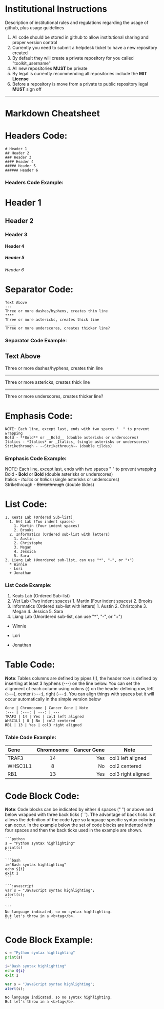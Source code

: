# Institutional Instructions
Description of institutional rules and regulations regarding the usage of github, plus usage guidelines

1. All code should be stored in github to allow institutional sharing and proper version control
2. Currently you need to submit a helpdesk ticket to have a new repository created
  1. By default they will create a private repository for you called "toolkit_username"
3. All new repositories **MUST** be private
4. By legal is currently recommending all repositories include the **MIT License**
5. Before a repository is move from a private to public repository legal **MUST** sign off

---

# Markdown Cheatsheet

# Headers Code:
```
# Header 1
## Header 2
### Header 3
#### Header 4
##### Header 5
###### Header 6
```
### Headers Code Example:
# Header 1
## Header 2
### Header 3
#### Header 4
##### Header 5
###### Header 6

# Separator Code:
```
Text Above
---
Three or more dashes/hyphens, creates thin line
****
Three or more astericks, creates thick line
_____
Three or more underscores, creates thicker line?
```
### Separator Code Example:  

Text Above
---
Three or more dashes/hyphens, creates thin line
****
Three or more astericks, creates thick line
_____
Three or more underscores, creates thicker line?

# Emphasis Code:
```
NOTE: Each line, except last, ends with two spaces "  " to prevent wrapping  
Bold - **Bold** or __Bold__ (double asterisks or underscores)  
Italics - *Italics* or _Italics_ (single asterisks or underscores)  
Strikethrough - ~~Strikethrough~~ (double tildes)
```
### Emphasis Code Example:
NOTE: Each line, except last, ends with two spaces "  " to prevent wrapping  
Bold - **Bold** or __Bold__ (double asterisks or underscores)  
Italics - *Italics* or _Italics_ (single asterisks or underscores)  
Strikethrough - ~~Strikethrough~~ (double tildes)

# List Code:
```
1. Keats Lab (Ordered Sub-list)
  1. Wet Lab (Two indent spaces)
    1. Martin (Four indent spaces)
    2. Brooks
  2. Informatics (Ordered sub-list with letters)
    1. Austin
    2. Christophe
    3. Megan
    4. Jessica
    5. Sara
2. Liang Lab (Unordered sub-list, can use "*", "-", or "+")
  * Winnie
  - Lori
  + Jonathan
```
### List Code Example:
1. Keats Lab (Ordered Sub-list)
  1. Wet Lab (Two indent spaces)
    1. Martin (Four indent spaces)
    2. Brooks
  2. Informatics (Ordered sub-list with letters)
    1. Austin
    2. Christophe
    3. Megan
    4. Jessica
    5. Sara
2. Liang Lab (Unordered sub-list, can use "*", "-", or "+")
  * Winnie
  - Lori
  + Jonathan

# Table Code:

**Note**: Tables columns are defined by pipes (|), the header row is
defined by inserting at least 3 hyphens (---) on the line below. You
can set the alignment of each column using colons (:) on the header
defining row, left (:---), center (:---:), right (---:).  You can align
things with spaces but it will occur automatically in the simple version
below

```
Gene | Chromosome | Cancer Gene | Note
:--- | :---: | ---: | ---
TRAF3 | 14 | Yes | col1 left aligned
WHSC1L1 | 8 | No | col2 centered
RB1 | 13 | Yes | col3 right aligned
```
### Table Code Example:
Gene | Chromosome | Cancer Gene | Note
:--- | :---: | ---: | ---
TRAF3 | 14 | Yes | col1 left aligned
WHSC1L1 | 8 | No | col2 centered
RB1 | 13 | Yes | col3 right aligned

# Code Block Code:

**Note**: Code blocks can be indicated by either 4 spaces ("    ") or above
and below wrapped with three back ticks (```). The advantage of back
ticks is it allows the definition of the code type so language specific
syntax coloring can occur. In the example below the set of code blocks
are indented with four spaces and then the back ticks used in the example
are shown.

    ```python
    s = "Python syntax highlighting"
    print(s)
    ```
    
    ```bash
    i="Bash syntax highlighting"
    echo ${i}
    exit 1
    ```
    
    ```javascript
    var s = "JavaScript syntax highlighting";
    alert(s);
    ```
    
    ```
    No language indicated, so no syntax highlighting. 
    But let's throw in a <b>tag</b>.
    ```
    
# Code Block Example:
```python
s = "Python syntax highlighting"
print(s)
```

```bash
i="Bash syntax highlighting"
echo ${i}
exit 1
```

```javascript
var s = "JavaScript syntax highlighting";
alert(s);
```

```
No language indicated, so no syntax highlighting. 
But let's throw in a <b>tag</b>.
```
